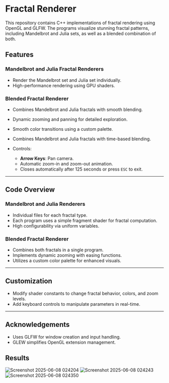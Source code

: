# Fractal Renderer

This repository contains C++ implementations of fractal rendering using OpenGL and GLFW. The programs visualize stunning fractal patterns, including Mandelbrot and Julia sets, as well as a blended combination of both.

## Features

### Mandelbrot and Julia Fractal Renderers

* Render the Mandelbrot set and Julia set individually.
* High-performance rendering using GPU shaders.

### Blended Fractal Renderer

* Combines Mandelbrot and Julia fractals with smooth blending.
* Dynamic zooming and panning for detailed exploration.
* Smooth color transitions using a custom palette.
* Combines Mandelbrot and Julia fractals with time-based blending.
* Controls:

  * **Arrow Keys**: Pan camera.
  * Automatic zoom-in and zoom-out animation.
  * Closes automatically after 125 seconds or press `ESC` to exit.

---

## Code Overview

### Mandelbrot and Julia Renderers

* Individual files for each fractal type.
* Each program uses a simple fragment shader for fractal computation.
* High configurability via uniform variables.

### Blended Fractal Renderer

* Combines both fractals in a single program.
* Implements dynamic zooming with easing functions.
* Utilizes a custom color palette for enhanced visuals.

---

## Customization

* Modify shader constants to change fractal behavior, colors, and zoom levels.
* Add keyboard controls to manipulate parameters in real-time.

---

## Acknowledgements

* Uses GLFW for window creation and input handling.
* GLEW simplifies OpenGL extension management.

## Results
![Screenshot 2025-06-08 024204](https://github.com/user-attachments/assets/b57bdc33-9792-4e74-9ad7-e675a0547a0e)
![Screenshot 2025-06-08 024243](https://github.com/user-attachments/assets/0c9322c5-0ec5-4968-a784-5d686bd039c1)
![Screenshot 2025-06-08 024350](https://github.com/user-attachments/assets/989cd123-85c2-408e-adea-ecd1d054d013)





